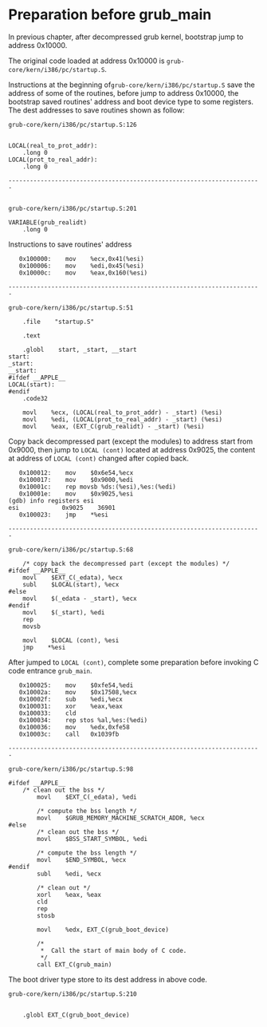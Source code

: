 # Preparation before grub\_main

In previous chapter, after decompressed grub kernel, bootstrap jump to address 0x10000.

The original code loaded at address 0x10000 is `grub-core/kern/i386/pc/startup.S`.

Instructions at the beginning of`grub-core/kern/i386/pc/startup.S` save the address of some of the routines, before jump to address 0x10000, the bootstrap saved routines' address and boot device type to some registers. The dest addresses to save routines shown as follow:

```assembly
grub-core/kern/i386/pc/startup.S:126


LOCAL(real_to_prot_addr):
    .long 0
LOCAL(prot_to_real_addr):
    .long 0

-----------------------------------------------------------------------


grub-core/kern/i386/pc/startup.S:201

VARIABLE(grub_realidt)
    .long 0
```

Instructions to save routines' address

```assembly
   0x100000:    mov    %ecx,0x41(%esi)
   0x100006:    mov    %edi,0x45(%esi)
   0x10000c:    mov    %eax,0x160(%esi)

-----------------------------------------------------------------------

grub-core/kern/i386/pc/startup.S:51

    .file    "startup.S"

    .text

    .globl    start, _start, __start
start:
_start:
__start:
#ifdef __APPLE__
LOCAL(start):
#endif
    .code32

    movl    %ecx, (LOCAL(real_to_prot_addr) - _start) (%esi)
    movl    %edi, (LOCAL(prot_to_real_addr) - _start) (%esi)
    movl    %eax, (EXT_C(grub_realidt) - _start) (%esi)
```

Copy back decompressed part \(except the modules\) to address start from 0x9000, then jump to `LOCAL (cont)` located at address 0x9025, the content at address of `LOCAL (cont)` changed after copied back.

```assembly
   0x100012:    mov    $0x6e54,%ecx
   0x100017:    mov    $0x9000,%edi
   0x10001c:    rep movsb %ds:(%esi),%es:(%edi)
   0x10001e:    mov    $0x9025,%esi
(gdb) info registers esi
esi            0x9025    36901
   0x100023:    jmp    *%esi

-----------------------------------------------------------------------

grub-core/kern/i386/pc/startup.S:68

    /* copy back the decompressed part (except the modules) */
#ifdef __APPLE__
    movl    $EXT_C(_edata), %ecx
    subl    $LOCAL(start), %ecx
#else
    movl    $(_edata - _start), %ecx
#endif
    movl    $(_start), %edi
    rep
    movsb

    movl    $LOCAL (cont), %esi
    jmp    *%esi
```

After jumped to `LOCAL (cont)`, complete some preparation before invoking C code entrance `grub_main`.

```assembly
   0x100025:    mov    $0xfe54,%edi
   0x10002a:    mov    $0x17508,%ecx
   0x10002f:    sub    %edi,%ecx
   0x100031:    xor    %eax,%eax
   0x100033:    cld    
   0x100034:    rep stos %al,%es:(%edi)
   0x100036:    mov    %edx,0xfe58
   0x10003c:    call   0x1039fb

-----------------------------------------------------------------------

grub-core/kern/i386/pc/startup.S:98

#ifdef __APPLE__
    /* clean out the bss */
        movl    $EXT_C(_edata), %edi

        /* compute the bss length */
        movl    $GRUB_MEMORY_MACHINE_SCRATCH_ADDR, %ecx
#else
        /* clean out the bss */
        movl    $BSS_START_SYMBOL, %edi

        /* compute the bss length */
        movl    $END_SYMBOL, %ecx
#endif
        subl    %edi, %ecx

        /* clean out */
        xorl    %eax, %eax
        cld
        rep
        stosb

        movl    %edx, EXT_C(grub_boot_device)

        /*
         *  Call the start of main body of C code.
         */
        call EXT_C(grub_main)
```

The boot driver type store to its dest address in above code.

```assembly
grub-core/kern/i386/pc/startup.S:210


    .globl EXT_C(grub_boot_device)
```



